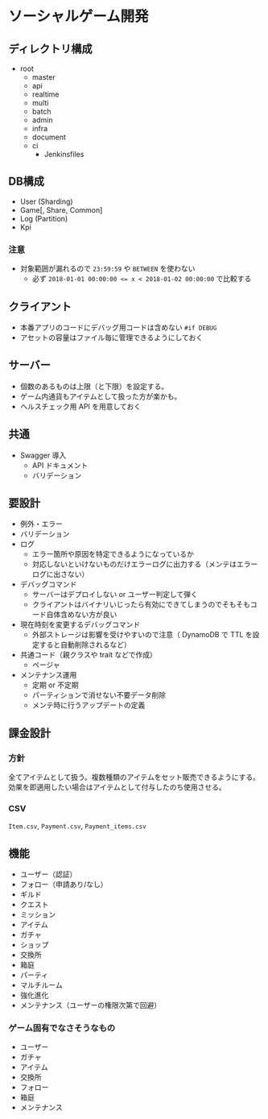 # ソーシャルゲーム開発

## ディレクトリ構成
* root
  * master
  * api
  * realtime
  * multi
  * batch
  * admin
  * infra
  * document
  * ci
    * Jenkinsfiles

## DB構成
* User (Sharding)
* Game\[, Share, Common\]
* Log (Partition)
* Kpi

### 注意
* 対象範囲が漏れるので `23:59:59` や `BETWEEN` を使わない
  * 必ず `2018-01-01 00:00:00 <= x < 2018-01-02 00:00:00` で比較する

## クライアント
* 本番アプリのコードにデバッグ用コードは含めない `#if DEBUG`
* アセットの容量はファイル毎に管理できるようにしておく

## サーバー
* 個数のあるものは上限（と下限）を設定する。
* ゲーム内通貨もアイテムとして扱った方が楽かも。
* ヘルスチェック用 API を用意しておく

## 共通
* Swagger 導入
  * API ドキュメント
  * バリデーション

## 要設計
* 例外・エラー
* バリデーション
* ログ
  * エラー箇所や原因を特定できるようになっているか
  * 対応しないといけないものだけエラーログに出力する（メンテはエラーログに出さない）
* デバッグコマンド
  * サーバーはデプロイしない or ユーザー判定して弾く
  * クライアントはバイナリいじったら有効にできてしまうのでそもそもコード自体含めない方が良い
* 現在時刻を変更するデバッグコマンド
  * 外部ストレージは影響を受けやすいので注意（ DynamoDB で TTL を設定すると自動削除されるなど）
* 共通コード（親クラスや trait などで作成）
  * ページャ
* メンテナンス運用
  * 定期 or 不定期
  * パーティションで消せない不要データ削除
  * メンテ時に行うアップデートの定義

## 課金設計
### 方針
全てアイテムとして扱う。複数種類のアイテムをセット販売できるようにする。  
効果を即適用したい場合はアイテムとして付与したのち使用させる。

### CSV
`Item.csv`, `Payment.csv`, `Payment_items.csv`

## 機能
* ユーザー（認証）
* フォロー（申請あり/なし）
* ギルド
* クエスト
* ミッション
* アイテム
* ガチャ
* ショップ
* 交換所
* 箱庭
* パーティ
* マルチルーム
* 強化進化
* メンテナンス（ユーザーの権限次第で回避）

### ゲーム固有でなさそうなもの
* ユーザー
* ガチャ
* アイテム
* 交換所
* フォロー
* 箱庭
* メンテナンス

